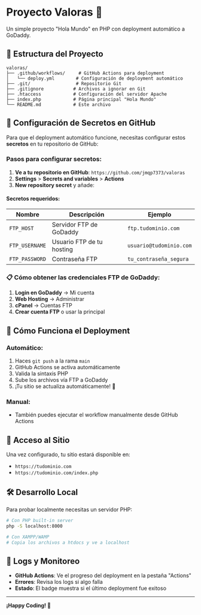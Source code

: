# Proyecto Valoras 🚀

Un simple proyecto "Hola Mundo" en PHP con deployment automático a GoDaddy.

## 📁 Estructura del Proyecto

```
valoras/
├── .github/workflows/     # GitHub Actions para deployment
│   └── deploy.yml        # Configuración de deployment automático
├── .git/                 # Repositorio Git
├── .gitignore           # Archivos a ignorar en Git
├── .htaccess            # Configuración del servidor Apache
├── index.php            # Página principal "Hola Mundo"
└── README.md            # Este archivo
```

## 🔧 Configuración de Secretos en GitHub

Para que el deployment automático funcione, necesitas configurar estos **secretos** en tu repositorio de GitHub:

### Pasos para configurar secretos:

1. **Ve a tu repositorio en GitHub**: `https://github.com/jmqp7373/valoras`
2. **Settings** > **Secrets and variables** > **Actions**
3. **New repository secret** y añade:

#### Secretos requeridos:

| Nombre | Descripción | Ejemplo |
|--------|-------------|---------|
| `FTP_HOST` | Servidor FTP de GoDaddy | `ftp.tudominio.com` |
| `FTP_USERNAME` | Usuario FTP de tu hosting | `usuario@tudominio.com` |
| `FTP_PASSWORD` | Contraseña FTP | `tu_contraseña_segura` |

### 📋 Cómo obtener las credenciales FTP de GoDaddy:

1. **Login en GoDaddy** → Mi cuenta
2. **Web Hosting** → Administrar
3. **cPanel** → Cuentas FTP
4. **Crear cuenta FTP** o usar la principal

## 🚀 Cómo Funciona el Deployment

### Automático:
1. Haces `git push` a la rama `main`
2. GitHub Actions se activa automáticamente
3. Valida la sintaxis PHP
4. Sube los archivos vía FTP a GoDaddy
5. ¡Tu sitio se actualiza automáticamente! 🎉

### Manual:
- También puedes ejecutar el workflow manualmente desde GitHub Actions

## 📱 Acceso al Sitio

Una vez configurado, tu sitio estará disponible en:
- `https://tudominio.com`
- `https://tudominio.com/index.php`

## 🛠️ Desarrollo Local

Para probar localmente necesitas un servidor PHP:

```bash
# Con PHP built-in server
php -S localhost:8000

# Con XAMPP/WAMP
# Copia los archivos a htdocs y ve a localhost
```

## 📝 Logs y Monitoreo

- **GitHub Actions**: Ve el progreso del deployment en la pestaña "Actions"
- **Errores**: Revisa los logs si algo falla
- **Estado**: El badge muestra si el último deployment fue exitoso

---

**¡Happy Coding! 🎈**